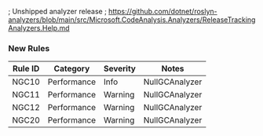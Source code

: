 ﻿; Unshipped analyzer release
; https://github.com/dotnet/roslyn-analyzers/blob/main/src/Microsoft.CodeAnalysis.Analyzers/ReleaseTrackingAnalyzers.Help.md

### New Rules

Rule ID | Category | Severity | Notes
--------|----------|----------|-------
NGC10 | Performance | Info | NullGCAnalyzer
NGC11 | Performance | Warning | NullGCAnalyzer
NGC12 | Performance | Warning | NullGCAnalyzer
NGC20 | Performance | Warning | NullGCAnalyzer